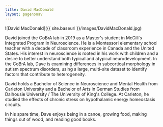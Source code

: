 ```yaml
---
title: David MacDonald
layout: pagenonav
---
```

![David MacDonald]({{ site.baseurl }}/images/DavidMacDonald.jpg)

David joined the CoBrA lab in 2019 as a Master's student in McGill's Integrated Program in Neuroscience. 
He is a Montessori elementary school teacher with a decade of classroom experience in Canada and the United States. 
His interest in neuroscience is rooted in his work with children and a desire to better understand both typical and 
atypical neurodevelopment. In the CoBrA lab, Dave is examining differences in subcortical morphology in autism spectrum 
disorders, using a large, multi-site dataset to identify factors that contribute to heterogeneity.

David holds a Bachelor of Science in Neuroscience and Mental Health from Carleton University and a Bachelor of Arts 
in German Studies from Dalhousie University / The University of King's College. At Carleton, he studied the effects 
of chronic stress on hypothalamic energy homeostasis circuits. 

In his spare time, Dave enjoys being in a canoe, growing food, making things out of wood, and reading good books.
